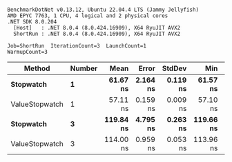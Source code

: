 ```

BenchmarkDotNet v0.13.12, Ubuntu 22.04.4 LTS (Jammy Jellyfish)
AMD EPYC 7763, 1 CPU, 4 logical and 2 physical cores
.NET SDK 8.0.204
  [Host]   : .NET 8.0.4 (8.0.424.16909), X64 RyuJIT AVX2
  ShortRun : .NET 8.0.4 (8.0.424.16909), X64 RyuJIT AVX2

Job=ShortRun  IterationCount=3  LaunchCount=1  
WarmupCount=3  

```
| Method         | Number | Mean      | Error    | StdDev   | Min       | Max       | Gen0   | Allocated |
|--------------- |------- |----------:|---------:|---------:|----------:|----------:|-------:|----------:|
| **Stopwatch**      | **1**      |  **61.67 ns** | **2.164 ns** | **0.119 ns** |  **61.57 ns** |  **61.80 ns** | **0.0005** |      **40 B** |
| ValueStopwatch | 1      |  57.11 ns | 0.159 ns | 0.009 ns |  57.10 ns |  57.12 ns |      - |         - |
| **Stopwatch**      | **3**      | **119.84 ns** | **4.795 ns** | **0.263 ns** | **119.66 ns** | **120.14 ns** | **0.0005** |      **40 B** |
| ValueStopwatch | 3      | 114.00 ns | 0.959 ns | 0.053 ns | 113.96 ns | 114.06 ns |      - |         - |
